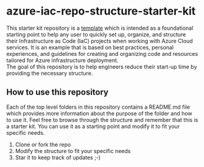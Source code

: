 # azure-iac-repo-structure-starter-kit

This starter kit repository is a [template](https://docs.github.com/en/repositories/creating-and-managing-repositories/creating-a-repository-from-a-template) which is intended as a foundational
starting point to help any user to quickly set up, organize, and structure their
Infrastructure as Code (IaC) projects when working with Azure Cloud services.
It is an example that is based on best practices, personal experiences, and
guidelines for creating and organizing code and resources tailored for Azure
infrastructure deployment.\
The goal of this repository is to help engineers reduce their start-up time by
providing the necessary structure.

## How to use this repository

Each of the top level folders in this repository contains a README.md file which
provides more information about the purpose of the folder and how to use it.
Feel free to browse through the structure and remember that this is a starter
kit. You can use it as a starting point and modify it to fit your specific
needs.

1. Clone or fork the repo
2. Modify the structure to fit your specific needs
3. Star it to keep track of updates ;-)
